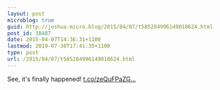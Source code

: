 ```yaml
---
layout: post
microblog: true
guid: http://joshua.micro.blog/2015/04/07/t585284996149018624.html
post_id: 38487
date: 2015-04-07T14:36:31+1100
lastmod: 2019-07-30T17:41:35+1100
type: post
url: /2015/04/07/t585284996149018624.html
---
```

See, it's finally happened! [t.co/zeQuFPaZG...](https://t.co/zeQuFPaZG7)
